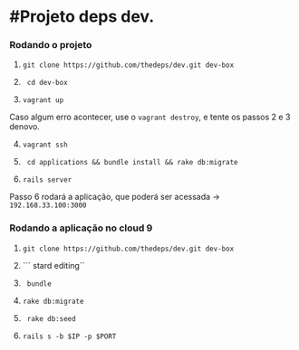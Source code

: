 #Projeto deps dev.
===


### Rodando o projeto

1. ```git clone https://github.com/thedeps/dev.git dev-box```

2. ``` cd dev-box```

3. ``` vagrant up ```

Caso algum erro acontecer, use o ```vagrant destroy```, e tente os passos 2 e 3 denovo.

4. ``` vagrant ssh ```

5. ``` cd applications && bundle install && rake db:migrate```

6. ``` rails server ```

Passo 6 rodará a aplicação, que poderá ser acessada -> ```192.168.33.100:3000```

### Rodando a aplicação no cloud 9

1. ```git clone https://github.com/thedeps/dev.git dev-box```

2. ``` stard editing``

3. ``` bundle```

4. ``` rake db:migrate ```

5. ``` rake db:seed```

6. ``` rails s -b $IP -p $PORT ```



